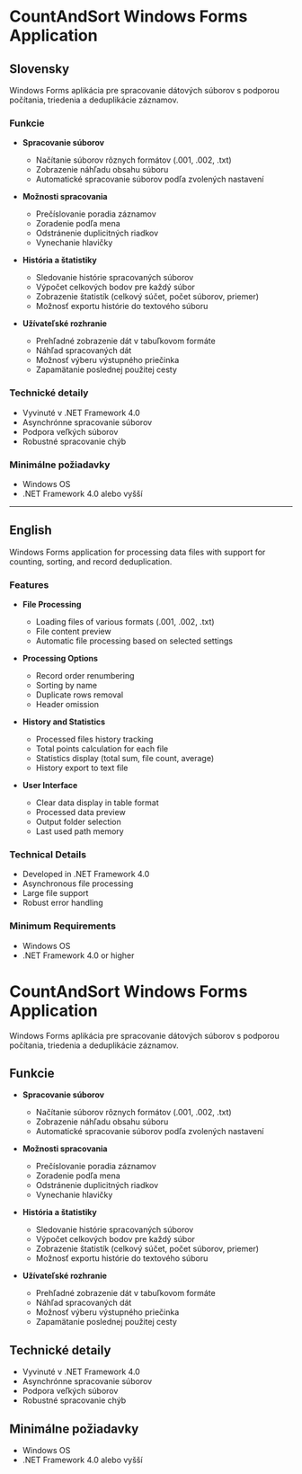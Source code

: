 # CountAndSort Windows Forms Application

## Slovensky

Windows Forms aplikácia pre spracovanie dátových súborov s podporou počítania, triedenia a deduplikácie záznamov.

### Funkcie

- **Spracovanie súborov**
  - Načítanie súborov rôznych formátov (.001, .002, .txt)
  - Zobrazenie náhľadu obsahu súboru
  - Automatické spracovanie súborov podľa zvolených nastavení

- **Možnosti spracovania**
  - Prečíslovanie poradia záznamov
  - Zoradenie podľa mena
  - Odstránenie duplicitných riadkov
  - Vynechanie hlavičky

- **História a štatistiky**
  - Sledovanie histórie spracovaných súborov
  - Výpočet celkových bodov pre každý súbor
  - Zobrazenie štatistík (celkový súčet, počet súborov, priemer)
  - Možnosť exportu histórie do textového súboru

- **Užívateľské rozhranie**
  - Prehľadné zobrazenie dát v tabuľkovom formáte
  - Náhľad spracovaných dát
  - Možnosť výberu výstupného priečinka
  - Zapamätanie poslednej použitej cesty

### Technické detaily

- Vyvinuté v .NET Framework 4.0
- Asynchrónne spracovanie súborov
- Podpora veľkých súborov
- Robustné spracovanie chýb

### Minimálne požiadavky

- Windows OS
- .NET Framework 4.0 alebo vyšší

---

## English

Windows Forms application for processing data files with support for counting, sorting, and record deduplication.

### Features

- **File Processing**
  - Loading files of various formats (.001, .002, .txt)
  - File content preview
  - Automatic file processing based on selected settings

- **Processing Options**
  - Record order renumbering
  - Sorting by name
  - Duplicate rows removal
  - Header omission

- **History and Statistics**
  - Processed files history tracking
  - Total points calculation for each file
  - Statistics display (total sum, file count, average)
  - History export to text file

- **User Interface**
  - Clear data display in table format
  - Processed data preview
  - Output folder selection
  - Last used path memory

### Technical Details

- Developed in .NET Framework 4.0
- Asynchronous file processing
- Large file support
- Robust error handling

### Minimum Requirements

- Windows OS
- .NET Framework 4.0 or higher

# CountAndSort Windows Forms Application

Windows Forms aplikácia pre spracovanie dátových súborov s podporou počítania, triedenia a deduplikácie záznamov.

## Funkcie

- **Spracovanie súborov**
  - Načítanie súborov rôznych formátov (.001, .002, .txt)
  - Zobrazenie náhľadu obsahu súboru
  - Automatické spracovanie súborov podľa zvolených nastavení

- **Možnosti spracovania**
  - Prečíslovanie poradia záznamov
  - Zoradenie podľa mena
  - Odstránenie duplicitných riadkov
  - Vynechanie hlavičky

- **História a štatistiky**
  - Sledovanie histórie spracovaných súborov
  - Výpočet celkových bodov pre každý súbor
  - Zobrazenie štatistík (celkový súčet, počet súborov, priemer)
  - Možnosť exportu histórie do textového súboru

- **Užívateľské rozhranie**
  - Prehľadné zobrazenie dát v tabuľkovom formáte
  - Náhľad spracovaných dát
  - Možnosť výberu výstupného priečinka
  - Zapamätanie poslednej použitej cesty

## Technické detaily

- Vyvinuté v .NET Framework 4.0
- Asynchrónne spracovanie súborov
- Podpora veľkých súborov
- Robustné spracovanie chýb

## Minimálne požiadavky

- Windows OS
- .NET Framework 4.0 alebo vyšší
